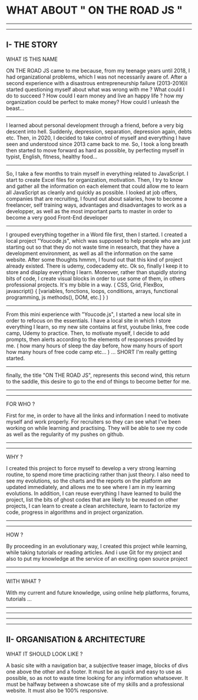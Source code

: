 # WHAT ABOUT " ON THE ROAD JS "

-------------------------------------
-------------------------------------

## I- THE STORY

WHAT IS THIS NAME

ON THE ROAD JS came to me because, from my teenage years until 2018, I had organizational problems,
which I was not necessarily aware of. After a second experience with a disastrous entrepreneurship failure (2013-2016)I started questioning myself about what was wrong with me ? What could I do to succeed ?
How could I earn money and live an happy life ? how my organization could be perfect to make money?
How could I unleash the beast...

-------------------------------------

I learned about personal development through a friend, before a very big descent into hell. 
Suddenly, depression, separation, depression again, debts etc. Then, in 2020, I decided to take
control of myself and everything I have seen and understood since 2013 came back to me. So, I took a long
breath then started to move forward as hard as possible, by perfecting myself in typist, English, fitness,
healthy food...

-------------------------------------

So, I take a few months to train myself in everything related to JavaScript. I start to create Excel files
for organization, motivation. Then, I try to know and gather all the information on each element that could
allow me to learn all JavaScript as cleanly and quickly as possible. I looked at job offers, companies that
are recruiting, I found out about salaries, how to become a freelancer, self training ways, advantages and disadvantages to work as a developper, as well as the most important parts to master in order to become a
very good Front-End developer

-------------------------------------

I grouped everything together in a Word file first, then I started. I created a local project "Youcode.js",
which was supposed to help people who are just starting out so that they do not waste time in research, that
they have a development environment, as well as all the information on the same website. After some thoughts
hmmm, I found out that this kind of project already existed. There is udemy, codecademy etc. Ok so, finally I keep it to
store and display everything I learn. Moreover, rather than stupidly storing bits of code, I create visual
blocks in order to use some of them, in others professional projects. It's my bible in a way.
(
    CSS,
    Grid,
    FlexBox,
    javascript() {
        [variables, fonctions, loops, conditions, arrays, functional programming, js methods(), DOM, etc.]
    }
)

-------------------------------------

From this mini experience with "Youcode.js", I started a new local site in order to refocus on the essentials.
I have a local site in which I store everything I learn, so my new site contains at first, youtube links, free code camp, Udemy to practice. Then, to motivate myself, I decide to add prompts, then alerts according to the elements of responses provided by me.
(
    how many hours of sleep the day before,
    how many hours of sport
    how many hours of free code camp etc...
)
... SHORT I'm really getting started.

-------------------------------------

finally, the title "ON THE ROAD JS", represents this second wind, this return to the saddle, this desire to go
to the end of things to become better for me.

-------------------------------------
-------------------------------------

FOR WHO ?

First for me, in order to have all the links and information I need to motivate myself and work properly.
For recruiters so they can see what I've been working on while learning and practising. They will be able to see
my code as well as the regularity of my pushes on github.

-------------------------------------
-------------------------------------

WHY ?

I created this project to force myself to develop a very strong learning routine, to spend more time practicing
rather than just theory. I also need to see my evolutions, so the charts and the reports on the platform are updated immediately,
and allows me to see where I am in my learning evolutions. In addition, I can reuse everything I have learned to build the project, list the bits of ghost codes that are likely to be reused on other projects, I can learn to create a clean architecture, learn to factorize my
code, progress in algorithms and in project organization.

-------------------------------------
-------------------------------------

HOW ?

By proceeding in an evolutionary way, I created this project while learning, while taking tutorials or reading articles. And i use
Git for my project and also to put my knowledge at the service of an exciting open source project

-------------------------------------
-------------------------------------

WITH WHAT ?

With my current and future knowledge, using online help platforms, forums, tutorials ...

-------------------------------------
-------------------------------------
-------------------------------------
-------------------------------------

## II- ORGANISATION & ARCHITECTURE

WHAT IT SHOULD LOOK LIKE ?

A basic site with a navigation bar, a subjective teaser image, blocks of divs one above the other and a footer.
It must be as quick and easy to use as possible, so as not to waste time looking for any information whatsoever.
It must be halfway between a showcase site of my skills and a professional website. It must also be 100% responsive.

